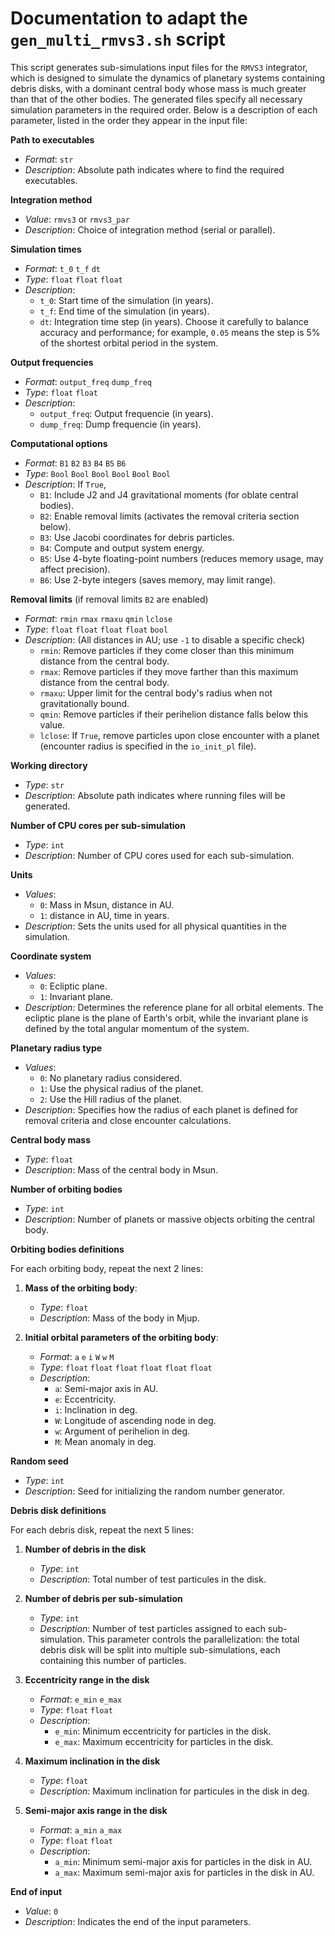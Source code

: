 # Documentation to adapt the `gen_multi_rmvs3.sh` script

This script generates sub-simulations input files for the `RMVS3` integrator, which is designed to simulate the dynamics of planetary systems containing debris disks, with a dominant central body whose mass is much greater than that of the other bodies. The generated files specify all necessary simulation parameters in the required order. Below is a description of each parameter, listed in the order they appear in the input file:

**Path to executables**
   - *Format*: `str`
   - *Description*: Absolute path indicates where to find the required executables.

**Integration method**
   - *Value*: `rmvs3` or `rmvs3_par`
   - *Description*: Choice of integration method (serial or parallel).

**Simulation times**
   - *Format*: `t_0` `t_f` `dt`
   - *Type*: `float` `float` `float`
   - *Description*: 
        - `t_0`: Start time of the simulation (in years).
        - `t_f`: End time of the simulation (in years).
        - `dt`: Integration time step (in years). Choose it carefully to balance accuracy and performance; for example, `0.05` means the step is 5% of the shortest orbital period in the system.

**Output frequencies**
   - *Format*: `output_freq` `dump_freq`
   - *Type*: `float` `float`
   - *Description*: 
      - `output_freq`: Output frequencie (in years).
      - `dump_freq`: Dump frequencie (in years).

**Computational options**
   - *Format*: `B1` `B2` `B3` `B4` `B5` `B6`
   - *Type*: `Bool` `Bool` `Bool` `Bool` `Bool` `Bool`
   - *Description*: If `True`,
       - `B1`: Include J2 and J4 gravitational moments (for oblate central bodies).
       - `B2`: Enable removal limits (activates the removal criteria section below).
       - `B3`: Use Jacobi coordinates for debris particles.
       - `B4`: Compute and output system energy.
       - `B5`: Use 4-byte floating-point numbers (reduces memory usage, may affect precision).
       - `B6`: Use 2-byte integers (saves memory, may limit range).

**Removal limits** (if removal limits `B2` are enabled)

- *Format*: `rmin` `rmax` `rmaxu` `qmin` `lclose`
- *Type*: `float` `float` `float` `float` `bool`
- *Description*: (All distances in AU; use `-1` to disable a specific check)
    - `rmin`: Remove particles if they come closer than this minimum distance from the central body.
    - `rmax`: Remove particles if they move farther than this maximum distance from the central body.
    - `rmaxu`: Upper limit for the central body's radius when not gravitationally bound.
    - `qmin`: Remove particles if their perihelion distance falls below this value.
    - `lclose`: If `True`, remove particles upon close encounter with a planet (encounter radius is specified in the `io_init_pl` file).

**Working directory**
   - *Type*: `str`
   - *Description*: Absolute path indicates where running files will be generated.

**Number of CPU cores per sub-simulation**
   - *Type*: `int`
   - *Description*: Number of CPU cores used for each sub-simulation.

**Units**
   - *Values*: 
      - `0`: Mass in Msun, distance in AU.
      - `1`: distance in AU, time in years.
   - *Description*: Sets the units used for all physical quantities in the simulation.

**Coordinate system**
   - *Values*: 
      - `0`: Ecliptic plane.
      - `1`: Invariant plane.
   - *Description*: Determines the reference plane for all orbital elements. The ecliptic plane is the plane of Earth's orbit, while the invariant plane is defined by the total angular momentum of the system.

**Planetary radius type**
   - *Values*: 
      - `0`: No planetary radius considered.
      - `1`: Use the physical radius of the planet.
      - `2`: Use the Hill radius of the planet.
   - *Description*: Specifies how the radius of each planet is defined for removal criteria and close encounter calculations.

**Central body mass**
   - *Type*: `float`
   - *Description*: Mass of the central body in Msun.

**Number of orbiting bodies**
   - *Type*: `int`
   - *Description*: Number of planets or massive objects orbiting the central body.

**Orbiting bodies definitions**

For each orbiting body, repeat the next 2 lines:

1. **Mass of the orbiting body**: 
   - *Type*: `float`
   - *Description*: Mass of the body in Mjup.

2. **Initial orbital parameters of the orbiting body**:
    - *Format*: `a` `e` `i` `W` `w` `M`
    - *Type*: `float` `float` `float` `float` `float` `float`
    - *Description*:
      - `a`: Semi-major axis in AU.
      - `e`: Eccentricity.
      - `i`: Inclination in deg.
      - `W`: Longitude of ascending node in deg.
      - `w`: Argument of perihelion in deg.
      - `M`: Mean anomaly in deg.

**Random seed**
   - *Type*: `int`
   - *Description*: Seed for initializing the random number generator.

**Debris disk definitions**

For each debris disk, repeat the next 5 lines:

1. **Number of debris in the disk**
   - *Type*: `int`
   - *Description*: Total number of test particules in the disk.

2. **Number of debris per sub-simulation**
   - *Type*: `int`
   - *Description*: Number of test particles assigned to each sub-simulation. This parameter controls the parallelization: the total debris disk will be split into multiple sub-simulations, each containing this number of particles.

3. **Eccentricity range in the disk**
    - *Format*: `e_min` `e_max`
    - *Type*: `float` `float`
    - *Description*: 
        - `e_min`: Minimum eccentricity for particles in the disk.
        - `e_max`: Maximum eccentricity for particles in the disk.

4. **Maximum inclination in the disk**
   - *Type*: `float`
   - *Description*: Maximum inclination for particules in the disk in deg.

5. **Semi-major axis range in the disk**
    - *Format*: `a_min` `a_max`
    - *Type*: `float` `float`
    - *Description*: 
        - `a_min`: Minimum semi-major axis for particles in the disk in AU.
        - `a_max`: Maximum semi-major axis for particles in the disk in AU.

**End of input**
   - *Value*: `0`
   - *Description*: Indicates the end of the input parameters.

